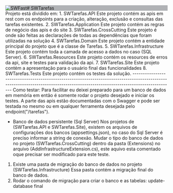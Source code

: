 <div style="background-color: #b0b2b5;">
<img src="https://swfast.com.br/wp-content/uploads/2021/10/swfast-logo.png" alt="SWFast"># SWTarefas  
</div>
Projeto está dividido em:
1. SWTarefas.API
Este projeto contém as apis em rest com os endpoints para a criação, alteração, exclusão e consultas das tarefas existentes.
2. SWTarefas.Application
Este projeto contém as regras de negócio das apis e do site
3. SWTarefas.CrossCutting
Este projeto é onde são feitas as declarações de todas as dependências que foram utilizadas na solução
4. SWTarefas.Domain
Este projeto contém a entidade principal do projeto que é a classe de Tarefas.
5. SWTarefas.Infrastructure
Este projeto contém toda a camada de acesso a dados no caso (SQL Server).
6. SWTarefas.Resources
Este projeto contém os resources de erros da api, site e testes para validação da api.
7. SWTarefas.Site
Este projeto contém a apresentação para o usuário final das funcionalidades
8. SWTarefas.Tests
Este projeto contém os testes da solução.
-------------------------------------------------------------------------------------------------------------------------------------------------------------------------------
Como testar:
Para facilitar eu deixei preparado para um banco de dados em memória em então é somente rodar o projeto desejado e iniciar os testes.
A parte das apis estão documentadas com o Swagger e pode ser testada no mesmo ou em qualquer ferramenta desejada pelo endpoint("/tarefas").

* Banco de dados persistente (Sql Server)
Nos projetos de (SWTarefas.API e SWTarefas.Site), existem os arquivos de configurações dos bancos (appsettings.json), no caso do Sql Server é preciso informar a string de conexão.
Mudar o tipo do banco de dados no projeto (SWTarefas.CrossCutting) dentro da pasta (Extensions) no arquivo (AddInfrastructureExtension.cs), este aquivo esta comentado oque precisar ser modificado para este teste.
1. Existe uma pasta de migração do banco de dados no projeto (SWTarefas.Infrastructure)
Essa pasta contém a migração final do banco de dados.
2. Rodar o comando de migração para criar o banco e as tabelas:
update-database final
